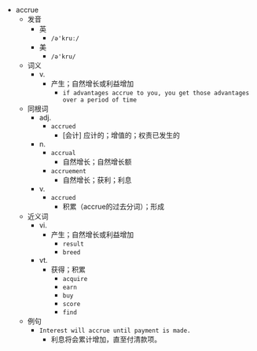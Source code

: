 - accrue
  - 发音
    - 英
      - `/ə'kruː/`
    - 美
      - `/ə'kru/`
  - 词义
    - v.
      - 产生；自然增长或利益增加
        - `if advantages accrue to you, you get those advantages over a period of time`
  - 同根词
    - adj.
      - `accrued`
        - [会计] 应计的；增值的；权责已发生的
    - n.
      - `accrual`
        - 自然增长；自然增长额
      - `accruement`
        - 自然增长；获利；利息
    - v.
      - `accrued`
        - 积累（accrue的过去分词）；形成
  - 近义词
    - vi.
      - 产生；自然增长或利益增加
        - `result`
        - `breed`
    - vt.
      - 获得；积累
        - `acquire`
        - `earn`
        - `buy`
        - `score`
        - `find`
  - 例句
    - `Interest will accrue until payment is made.`
      - 利息将会累计增加，直至付清款项。

